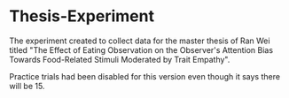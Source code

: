 # Thesis-Experiment
The experiment created to collect data for the master thesis of Ran Wei titled "The Effect of Eating Observation on the Observer's Attention Bias Towards Food-Related Stimuli Moderated by Trait Empathy".

Practice trials had been disabled for this version even though it says there will be 15.

